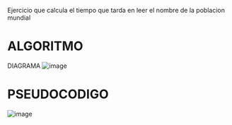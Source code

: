 Ejercicio que calcula el tiempo que tarda en leer el nombre de la poblacion mundial
# ALGORITMO
DIAGRAMA
![image](https://user-images.githubusercontent.com/119757494/208264007-2f1d90f0-dcec-4da9-a768-1a7f37846120.png)
# PSEUDOCODIGO
![image](https://user-images.githubusercontent.com/119757494/208264075-27eebf04-830a-4ffd-a389-f0e4b22c9aea.png)
